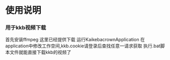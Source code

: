 # 使用说明

### 用于kkb视频下载
首先安装ffmpeg 这里已经提供下载
运行KaikebacrownApplication
在application中修改工作空间,kkb.cookie请登录后查找任意一请求获取
执行.bat脚本文件就能直接下载kkb的视频了

